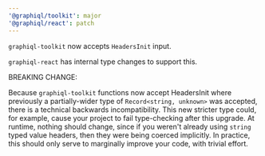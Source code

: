 ```yaml
---
'@graphiql/toolkit': major
'@graphiql/react': patch
---
```


`graphiql-toolkit` now accepts `HeadersInit` input.

`graphiql-react` has internal type changes to support this.

BREAKING CHANGE:

Because `graphiql-toolkit` functions now accept HeadersInit where previously a partially-wider type of `Record<string, unknown>` was accepted, there is a technical backwards incompatibility. This new stricter type could, for example, cause your project to fail type-checking after this upgrade. At runtime, nothing should change, since if you weren't already using `string` typed value headers, then they were being coerced implicitly. In practice, this should only serve to marginally improve your code, with trivial effort.
